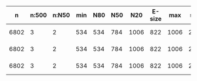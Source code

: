 n     |n:500  |n:N50  |min  |N80  |N50  |N20   |E-size  |max   |sum   |name
---   |---    |---    |---  |---  |---  |---   |---     |---   |---   |---
6802  |3      |2      |534  |534  |784  |1006  |822     |1006  |2324  |/home/ke/Desktop/SeqCap/data/raw_assembly/results/combined/combined_k41_cov_default-unitigs.fa
6802  |3      |2      |534  |534  |784  |1006  |822     |1006  |2324  |/home/ke/Desktop/SeqCap/data/raw_assembly/results/combined/combined_k41_cov_default-contigs.fa
6802  |3      |2      |534  |534  |784  |1006  |822     |1006  |2324  |/home/ke/Desktop/SeqCap/data/raw_assembly/results/combined/combined_k41_cov_default-scaffolds.fa
